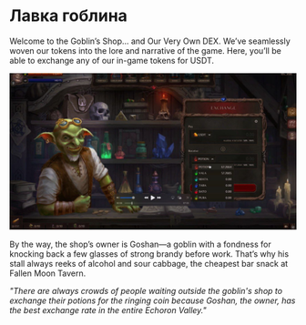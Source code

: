 # Лавка гоблина

Welcome to the Goblin’s Shop… and Our Very Own DEX. We’ve seamlessly woven our tokens into the lore and narrative of the game. Here, you’ll be able to exchange any of our in-game tokens for USDT.

![](images/defi5.2x.png)

By the way, the shop’s owner is Goshan—a goblin with a fondness for knocking back a few glasses of strong brandy before work. That’s why his stall always reeks of alcohol and sour cabbage, the cheapest bar snack at Fallen Moon Tavern.

*"There are always crowds of people waiting outside the goblin's shop to exchange their potions for the ringing coin because Goshan, the owner, has the best exchange rate in the entire Echoron Valley."*



